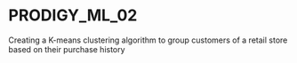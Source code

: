 # PRODIGY_ML_02
Creating a K-means clustering algorithm to group customers of a retail store based on their purchase history
